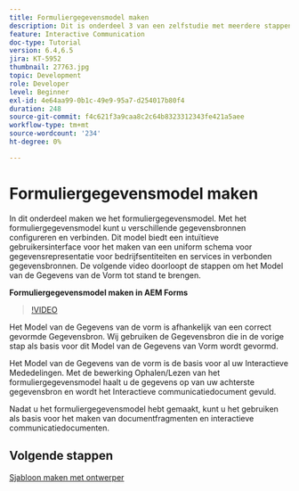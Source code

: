 ```yaml
---
title: Formuliergegevensmodel maken
description: Dit is onderdeel 3 van een zelfstudie met meerdere stappen voor het maken van uw eerste interactieve communicatiedocument. In dit onderdeel maken we het formuliergegevensmodel. Het Model van de Gegevens van de vorm staat u toe om met ongelijksoortige gegevensbronnen te vormen en te verbinden.Het verstrekt een intuïtieve gebruikersinterface om een verenigd schema van de gegevensvertegenwoordiging van bedrijfsentiteiten en de diensten over verbonden gegevensbronnen tot stand te brengen.De volgende video loopt door de stappen om het Model van de Gegevens van de Vorm te creëren.
feature: Interactive Communication
doc-type: Tutorial
version: 6.4,6.5
jira: KT-5952
thumbnail: 27763.jpg
topic: Development
role: Developer
level: Beginner
exl-id: 4e64aa99-0b1c-49e9-95a7-d254017b80f4
duration: 248
source-git-commit: f4c621f3a9caa8c2c64b8323312343fe421a5aee
workflow-type: tm+mt
source-wordcount: '234'
ht-degree: 0%

---
```


# Formuliergegevensmodel maken

In dit onderdeel maken we het formuliergegevensmodel. Met het formuliergegevensmodel kunt u verschillende gegevensbronnen configureren en verbinden. Dit model biedt een intuïtieve gebruikersinterface voor het maken van een uniform schema voor gegevensrepresentatie voor bedrijfsentiteiten en services in verbonden gegevensbronnen. De volgende video doorloopt de stappen om het Model van de Gegevens van de Vorm tot stand te brengen.

**Formuliergegevensmodel maken in AEM Forms**

>[!VIDEO](https://video.tv.adobe.com/v/27763?quality=12&learn=on)

Het Model van de Gegevens van de vorm is afhankelijk van een correct gevormde Gegevensbron. Wij gebruiken de Gegevensbron die in de vorige stap als basis voor dit Model van de Gegevens van Vorm wordt gevormd.

Het Model van de Gegevens van de vorm is de basis voor al uw Interactieve Mededelingen. Met de bewerking Ophalen/Lezen van het formuliergegevensmodel haalt u de gegevens op van uw achterste gegevensbron en wordt het Interactieve communicatiedocument gevuld.

Nadat u het formuliergegevensmodel hebt gemaakt, kunt u het gebruiken als basis voor het maken van documentfragmenten en interactieve communicatiedocumenten.

## Volgende stappen

[Sjabloon maken met ontwerper](./create-xdp-layout-using-forms-designer.md)
